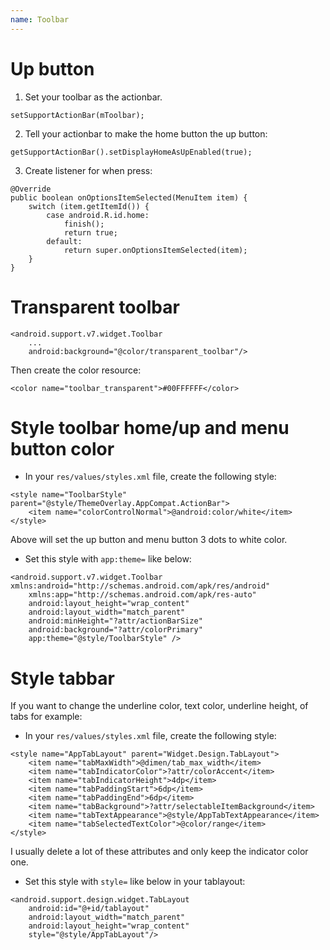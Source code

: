 ```yaml
---
name: Toolbar
---
```


# Up button

1. Set your toolbar as the actionbar.
```
setSupportActionBar(mToolbar);
```

2. Tell your actionbar to make the home button the up button:
```
getSupportActionBar().setDisplayHomeAsUpEnabled(true);
```

3. Create listener for when press:
```
@Override
public boolean onOptionsItemSelected(MenuItem item) {
    switch (item.getItemId()) {
        case android.R.id.home:
            finish();
            return true;
        default:
            return super.onOptionsItemSelected(item);
    }
}
```

# Transparent toolbar

```
<android.support.v7.widget.Toolbar
    ...
    android:background="@color/transparent_toolbar"/>
```
Then create the color resource:
```
<color name="toolbar_transparent">#00FFFFFF</color>
```

# Style toolbar home/up and menu button color

* In your `res/values/styles.xml` file, create the following style:
```
<style name="ToolbarStyle" parent="@style/ThemeOverlay.AppCompat.ActionBar">
    <item name="colorControlNormal">@android:color/white</item>
</style>
```
Above will set the up button and menu button 3 dots to white color.

* Set this style with `app:theme=` like below:
```
<android.support.v7.widget.Toolbar xmlns:android="http://schemas.android.com/apk/res/android"
    xmlns:app="http://schemas.android.com/apk/res-auto"
    android:layout_height="wrap_content"
    android:layout_width="match_parent"
    android:minHeight="?attr/actionBarSize"
    android:background="?attr/colorPrimary"
    app:theme="@style/ToolbarStyle" />
```

# Style tabbar

If you want to change the underline color, text color, underline height, of tabs for example:

* In your `res/values/styles.xml` file, create the following style:
```
<style name="AppTabLayout" parent="Widget.Design.TabLayout">
    <item name="tabMaxWidth">@dimen/tab_max_width</item>
    <item name="tabIndicatorColor">?attr/colorAccent</item>
    <item name="tabIndicatorHeight">4dp</item>
    <item name="tabPaddingStart">6dp</item>
    <item name="tabPaddingEnd">6dp</item>
    <item name="tabBackground">?attr/selectableItemBackground</item>
    <item name="tabTextAppearance">@style/AppTabTextAppearance</item>
    <item name="tabSelectedTextColor">@color/range</item>
</style>
```
I usually delete a lot of these attributes and only keep the indicator color one.

* Set this style with `style=` like below in your tablayout:
```
<android.support.design.widget.TabLayout
    android:id="@+id/tablayout"
    android:layout_width="match_parent"
    android:layout_height="wrap_content"
    style="@style/AppTabLayout"/>
```
